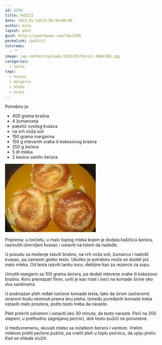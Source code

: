 ```yaml
---
id: 2250
title: PUŽIĆI
date: 2012-01-14T12:58:30+00:00
author: mila
layout: post
guid: http://superkuvar.com/?p=2250
permalink: /pužići/
totvreme:
  - ""
image: /wp-content/uploads/2012/01/Puzici-940x198.jpg
categories:
  - testa
tags:
  - kvasac
  - margarin
  - mleko
  - orasi
---
```

Potrebno je:

  * 400 grama brašna
  * 4 žumanceta
  * paketić svežeg kvasca
  * na vrh noža soli
  * 150 grama margarina
  * 150 g mlevenih oraha ili kokosovog brašna
  * 250 g šećera
  * 5 dl mleka
  * 2 kesice vanilin šećera

[<img class="alignnone size-medium wp-image-7128" src="/wp-content/uploads/2012/01/Puzici-300x225.jpg" alt="Puzici" width="300" height="225" />](/wp-content/uploads/2012/01/Puzici.jpg)

Priprema: u lončetu, u malo toplog mleka kojem je dodata kašičica šećera, razmutiti izmrvljeni kvasac i ostaviti na tolom da nadođe.

U posudu za mešenje staviti brašno, na vrh noža soli, žumanca i nadošli kvasac, pa zamesiti glatko testo. Ukoliko je potrebno može se dodati još malo mleka. Od testa razviti tanku koru, debljine kao za rezance za supu.

Umutiti margarin sa 100 grama šećera, pa dodati mlevene orahe ili kokosovo brašno. Koru premazati filom, uviti je kao rolat i iseći na komade širine oko dva santimetra.

U podmazan pleh ređati isečene komade testa, tako da širom (sečenom) stranom budu okrenuti prema dnu pleha. Između poređanih komada treba ostaviti malo prostora, pošto testo treba da naraste.

Pleh prekriti salvetom i ostaviti oko 30 minuta, da testo naraste. Peći na 200 stepeni, u prethodno zagrejanoj pećnici, dok testo-pužići ne porumene.

U međuvremenu, skuvati mleko sa ostatkom šećera i vanilom. Vrelim mlekom preliti pečene pužiće, pa vratiti pleh u toplu pećnicu, da upiju preliv. Kad se ohlade služiti.